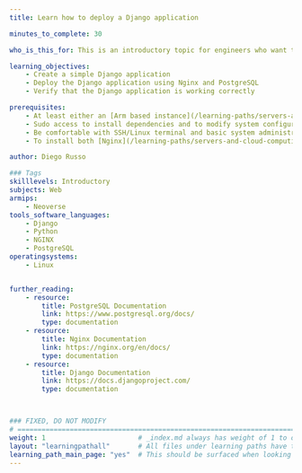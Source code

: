 ```yaml
---
title: Learn how to deploy a Django application

minutes_to_complete: 30

who_is_this_for: This is an introductory topic for engineers who want to deploy a Django based application on Arm machines.

learning_objectives:
    - Create a simple Django application
    - Deploy the Django application using Nginx and PostgreSQL
    - Verify that the Django application is working correctly

prerequisites:
    - At least either an [Arm based instance](/learning-paths/servers-and-cloud-computing/csp/) from a cloud service provider, on-premises Arm server, or a Linux virtual machine on your Arm device.
    - Sudo access to install dependencies and to modify system configuration files.
    - Be comfortable with SSH/Linux terminal and basic system administration tasks.
    - To install both [Nginx](/learning-paths/servers-and-cloud-computing/nginx/) and [PostgreSQL](/learning-paths/servers-and-cloud-computing/postgresql/)

author: Diego Russo

### Tags
skilllevels: Introductory
subjects: Web
armips:
    - Neoverse
tools_software_languages:
    - Django
    - Python
    - NGINX
    - PostgreSQL
operatingsystems:
    - Linux


further_reading:
    - resource:
        title: PostgreSQL Documentation
        link: https://www.postgresql.org/docs/
        type: documentation
    - resource:
        title: Nginx Documentation
        link: https://nginx.org/en/docs/
        type: documentation
    - resource:
        title: Django Documentation
        link: https://docs.djangoproject.com/
        type: documentation



### FIXED, DO NOT MODIFY
# ================================================================================
weight: 1                       # _index.md always has weight of 1 to order correctly
layout: "learningpathall"       # All files under learning paths have this same wrapper
learning_path_main_page: "yes"  # This should be surfaced when looking for related content. Only set for _index.md of learning path content.
---
```


